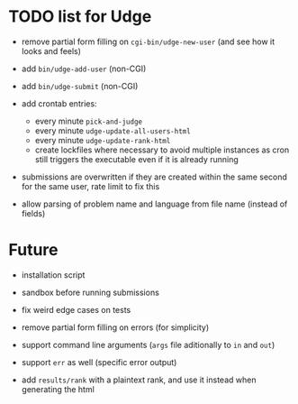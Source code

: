 TODO list for Udge
==================

* remove partial form filling on `cgi-bin/udge-new-user`
  (and see how it looks and feels)

* add `bin/udge-add-user` (non-CGI)

* add `bin/udge-submit` (non-CGI)

* add crontab entries:
	- every minute `pick-and-judge`
	- every minute `udge-update-all-users-html`
	- every minute `udge-update-rank-html`
	- create lockfiles where necessary to avoid multiple instances
	  as cron still triggers the executable even if it is already running

* submissions are overwritten if they are created within the same second for the same user, rate limit to fix this

* allow parsing of problem name and language from file name (instead of fields)

Future
======

* installation script

* sandbox before running submissions

* fix weird edge cases on tests

* remove partial form filling on errors (for simplicity)

* support command line arguments (`args` file aditionally to `in` and `out`)

* support `err` as well (specific error output)

* add `results/rank` with a plaintext rank, and use it instead when generating the html
